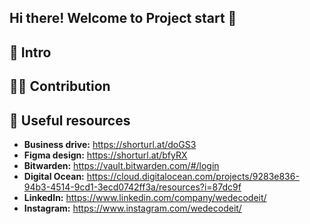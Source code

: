 ## Hi there! Welcome to Project start 👋

## 👋 Intro
## 👩‍💻 Contribution
## 📁 Useful resources

- **Business drive:** https://shorturl.at/doGS3
- **Figma design:** https://shorturl.at/bfyRX
- **Bitwarden:** https://vault.bitwarden.com/#/login
- **Digital Ocean:** https://cloud.digitalocean.com/projects/9283e836-94b3-4514-9cd1-3ecd0742ff3a/resources?i=87dc9f
- **LinkedIn:** https://www.linkedin.com/company/wedecodeit/
- **Instagram:** https://www.instagram.com/wedecodeit/
